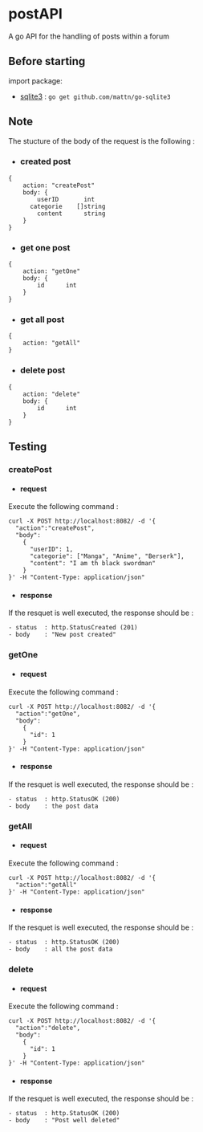 # postAPI
A go API for the handling of posts within a forum

## Before starting
import package: 
- [sqlite3](github.com/mattn/go-sqlite3) : `go get github.com/mattn/go-sqlite3`

## Note
The stucture of the body of the request is the following :
- ### created post
```
{
    action: "createPost"
    body: {
	    userID       int   
      categorie    []string
	    content      string
    }
}
```

- ### get one post
```
{
    action: "getOne"
    body: {
	    id      int
    }
}
```

- ### get all post
```
{
    action: "getAll"
}
```

- ### delete post
```
{
    action: "delete"
    body: {
	    id      int
    }
}
```

## Testing
### createPost
- #### request
Execute the following command :
```
curl -X POST http://localhost:8082/ -d '{
  "action":"createPost", 
  "body": 
    { 
      "userID": 1,
      "categorie": ["Manga", "Anime", "Berserk"],
      "content": "I am th black swordman"
    }
}' -H "Content-Type: application/json"
```
- #### response
If the resquet is well executed, the response should be :
```
- status  : http.StatusCreated (201)
- body    : "New post created"
```

### getOne
- #### request
Execute the following command :
```
curl -X POST http://localhost:8082/ -d '{
  "action":"getOne", 
  "body": 
    { 
      "id": 1
    }
}' -H "Content-Type: application/json"
```
- #### response
If the resquet is well executed, the response should be :
```
- status  : http.StatusOK (200)
- body    : the post data
```

### getAll
- #### request
Execute the following command :
```
curl -X POST http://localhost:8082/ -d '{
  "action":"getAll"
}' -H "Content-Type: application/json"
```
- #### response
If the resquet is well executed, the response should be :
```
- status  : http.StatusOK (200)
- body    : all the post data
```

### delete
- #### request
Execute the following command :
```
curl -X POST http://localhost:8082/ -d '{
  "action":"delete", 
  "body": 
    { 
      "id": 1
    }
}' -H "Content-Type: application/json"
```
- #### response
If the resquet is well executed, the response should be :
```
- status  : http.StatusOK (200)
- body    : "Post well deleted"
